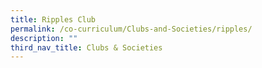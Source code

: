 ```yaml
---
title: Ripples Club
permalink: /co-curriculum/Clubs-and-Societies/ripples/
description: ""
third_nav_title: Clubs & Societies
---
```

